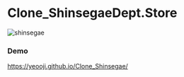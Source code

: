 # Clone_ShinsegaeDept.Store

![shinsegae](https://user-images.githubusercontent.com/93538987/157781210-9ef4a30e-c7cf-4661-9ba1-5a5f4da7af56.jpg)

### Demo
https://yeooji.github.io/Clone_Shinsegae/
